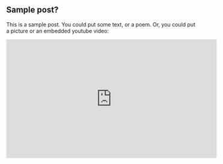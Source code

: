 ## Sample post?

This is a sample post. You could put some text, or a poem.
Or, you could put a picture or an embedded youtube video:
<iframe width="560" height="315" src="https://www.youtube.com/embed/d5dEFnWOj14" title="YouTube video player" frameborder="0" allow="accelerometer; autoplay; clipboard-write; encrypted-media; gyroscope; picture-in-picture" allowfullscreen></iframe>
